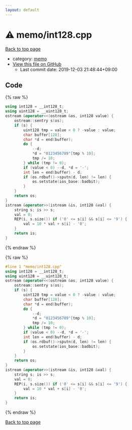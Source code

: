 ```yaml
---
layout: default
---
```


<!-- mathjax config similar to math.stackexchange -->
<script type="text/javascript" async
  src="https://cdnjs.cloudflare.com/ajax/libs/mathjax/2.7.5/MathJax.js?config=TeX-MML-AM_CHTML">
</script>
<script type="text/x-mathjax-config">
  MathJax.Hub.Config({
    TeX: { equationNumbers: { autoNumber: "AMS" }},
    tex2jax: {
      inlineMath: [ ['$','$'] ],
      processEscapes: true
    },
    "HTML-CSS": { matchFontHeight: false },
    displayAlign: "left",
    displayIndent: "2em"
  });
</script>

<script type="text/javascript" src="https://cdnjs.cloudflare.com/ajax/libs/jquery/3.4.1/jquery.min.js"></script>
<script src="https://cdn.jsdelivr.net/npm/jquery-balloon-js@1.1.2/jquery.balloon.min.js" integrity="sha256-ZEYs9VrgAeNuPvs15E39OsyOJaIkXEEt10fzxJ20+2I=" crossorigin="anonymous"></script>
<script type="text/javascript" src="../../assets/js/copy-button.js"></script>
<link rel="stylesheet" href="../../assets/css/copy-button.css" />


# :warning: memo/int128.cpp

<a href="../../index.html">Back to top page</a>

* category: <a href="../../index.html#d504a5ea65b088497578bdd812714d51">memo</a>
* <a href="{{ site.github.repository_url }}/blob/master/memo/int128.cpp">View this file on GitHub</a>
    - Last commit date: 2019-12-03 21:48:44+09:00




## Code

<a id="unbundled"></a>
{% raw %}
```cpp
using int128 = __int128_t;
using uint128 = __uint128_t;
ostream &operator<<(ostream &os, int128 value) {
    ostream::sentry s(os);
    if (s) {
        uint128 tmp = value < 0 ? -value : value;
        char buffer[128];
        char *d = end(buffer);
        do {
            --d;
            *d = "0123456789"[tmp % 10];
            tmp /= 10;
        } while (tmp != 0);
        if (value < 0) --d, *d = '-';
        int len = end(buffer) - d;
        if (os.rdbuf()->sputn(d, len) != len) {
            os.setstate(ios_base::badbit);
        }
    }
    return os;
}
istream &operator>>(istream &is, int128 &val) {
    string s; is >> s;
    val = 0;
    REP(i, s.size()) if ('0' <= s[i] && s[i] <= '9') {
        val = 10 * val + s[i] - '0';
    }
    return is;
}
```
{% endraw %}

<a id="bundled"></a>
{% raw %}
```cpp
#line 1 "memo/int128.cpp"
using int128 = __int128_t;
using uint128 = __uint128_t;
ostream &operator<<(ostream &os, int128 value) {
    ostream::sentry s(os);
    if (s) {
        uint128 tmp = value < 0 ? -value : value;
        char buffer[128];
        char *d = end(buffer);
        do {
            --d;
            *d = "0123456789"[tmp % 10];
            tmp /= 10;
        } while (tmp != 0);
        if (value < 0) --d, *d = '-';
        int len = end(buffer) - d;
        if (os.rdbuf()->sputn(d, len) != len) {
            os.setstate(ios_base::badbit);
        }
    }
    return os;
}
istream &operator>>(istream &is, int128 &val) {
    string s; is >> s;
    val = 0;
    REP(i, s.size()) if ('0' <= s[i] && s[i] <= '9') {
        val = 10 * val + s[i] - '0';
    }
    return is;
}

```
{% endraw %}

<a href="../../index.html">Back to top page</a>

